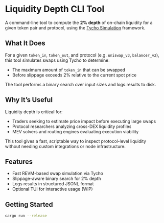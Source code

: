 # Liquidity Depth CLI Tool

A command-line tool to compute the **2% depth** of on-chain liquidity for a given token pair and protocol, using the [Tycho Simulation](https://github.com/propeller-heads/tycho-simulation) framework.

## What It Does

For a given `token_in`, `token_out`, and protocol (e.g. `uniswap_v3`, `balancer_v2`), this tool simulates swaps using Tycho to determine:

- The maximum amount of `token_in` that can be swapped
- Before slippage exceeds 2% relative to the current spot price

The tool performs a binary search over input sizes and logs results to disk.

## Why It’s Useful

Liquidity depth is critical for:

- Traders seeking to estimate price impact before executing large swaps
- Protocol researchers analyzing cross-DEX liquidity profiles
- MEV solvers and routing engines evaluating execution viability

This tool gives a fast, scriptable way to inspect protocol-level liquidity without needing custom integrations or node infrastructure.

## Features

- Fast REVM-based swap simulation via Tycho
- Slippage-aware binary search for 2% depth
- Logs results in structured JSONL format
- Optional TUI for interactive usage (WIP)

## Getting Started

```bash
cargo run --release
